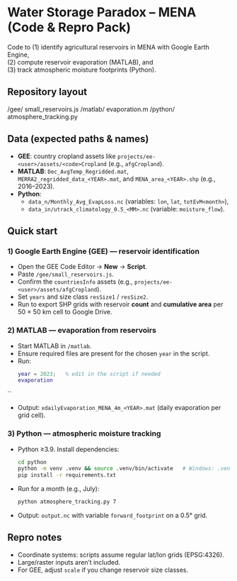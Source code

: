# Water Storage Paradox – MENA (Code & Repro Pack)

Code to (1) identify agricultural reservoirs in MENA with Google Earth Engine,  
(2) compute reservoir evaporation (MATLAB), and  
(3) track atmospheric moisture footprints (Python).

## Repository layout

/gee/
small\_reservoirs.js
/matlab/
evaporation.m
/python/
atmosphere\_tracking.py


## Data (expected paths & names)
- **GEE**: country cropland assets like `projects/ee-<user>/assets/<code>Cropland` (e.g., `afgCropland`).
- **MATLAB**: `Dec_AvgTemp_Regridded.mat`, `MERRA2_regridded_data_<YEAR>.mat`, and `MENA_area_<YEAR>.shp` (e.g., 2016–2023).
- **Python**:  
  - `data_n/Monthly_Avg_EvapLoss.nc` (variables: `lon`, `lat`, `totEvM<month>`),  
  - `data_in/utrack_climatology_0.5_<MM>.nc` (variable: `moisture_flow`).

## Quick start

### 1) Google Earth Engine (GEE) — reservoir identification
- Open the GEE Code Editor → **New** → **Script**.
- Paste `/gee/small_reservoirs.js`.
- Confirm the `countriesInfo` assets (e.g., `projects/ee-<user>/assets/afgCropland`).
- Set `years` and size class `resSize1` / `resSize2`.
- Run to export SHP grids with reservoir **count** and **cumulative area** per 50 × 50 km cell to Google Drive.

### 2) MATLAB — evaporation from reservoirs
- Start MATLAB in `/matlab`.
- Ensure required files are present for the chosen `year` in the script.
- Run:
  ```matlab
  year = 2023;   % edit in the script if needed
  evaporation
``

* Output: `xdailyEvaporation_MENA_4m_<YEAR>.mat` (daily evaporation per grid cell).

### 3) Python — atmospheric moisture tracking

* Python ≥3.9. Install dependencies:

  ```bash
  cd python
  python -m venv .venv && source .venv/bin/activate   # Windows: .venv\Scripts\activate
  pip install -r requirements.txt
  ```
* Run for a month (e.g., July):

  ```bash
  python atmosphere_tracking.py 7
  ```
* Output: `output.nc` with variable `forward_footprint` on a 0.5° grid.

## Repro notes

* Coordinate systems: scripts assume regular lat/lon grids (EPSG:4326).
* Large/raster inputs aren’t included.
* For GEE, adjust `scale` if you change reservoir size classes.
